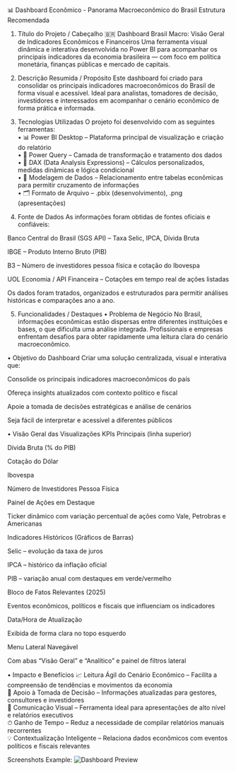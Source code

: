 📊 Dashboard Econômico - Panorama Macroeconômico do Brasil
Estrutura Recomendada
1. Título do Projeto / Cabeçalho
🇧🇷 Dashboard Brasil Macro: Visão Geral de Indicadores Econômicos e Financeiros
Uma ferramenta visual dinâmica e interativa desenvolvida no Power BI para acompanhar os principais indicadores da economia brasileira — com foco em política monetária, finanças públicas e mercado de capitais.

2. Descrição Resumida / Propósito
Este dashboard foi criado para consolidar os principais indicadores macroeconômicos do Brasil de forma visual e acessível. Ideal para analistas, tomadores de decisão, investidores e interessados em acompanhar o cenário econômico de forma prática e informada.

3. Tecnologias Utilizadas
O projeto foi desenvolvido com as seguintes ferramentas:<br>
• 📊 Power BI Desktop – Plataforma principal de visualização e criação do relatório<br>
• 🧹 Power Query – Camada de transformação e tratamento dos dados<br>
• 🧠 DAX (Data Analysis Expressions) – Cálculos personalizados, medidas dinâmicas e lógica condicional<br>
• 🧱 Modelagem de Dados – Relacionamento entre tabelas econômicas para permitir cruzamento de informações<br>
• 🗂 Formato de Arquivo – .pbix (desenvolvimento), .png (apresentações)

4. Fonte de Dados
As informações foram obtidas de fontes oficiais e confiáveis:<br>

Banco Central do Brasil (SGS API) – Taxa Selic, IPCA, Dívida Bruta<br>

IBGE – Produto Interno Bruto (PIB)<br>

B3 – Número de investidores pessoa física e cotação do Ibovespa<br>

UOL Economia / API Financeira – Cotações em tempo real de ações listadas

Os dados foram tratados, organizados e estruturados para permitir análises históricas e comparações ano a ano.

5. Funcionalidades / Destaques
• Problema de Negócio
No Brasil, informações econômicas estão dispersas entre diferentes instituições e bases, o que dificulta uma análise integrada. Profissionais e empresas enfrentam desafios para obter rapidamente uma leitura clara do cenário macroeconômico.

• Objetivo do Dashboard
Criar uma solução centralizada, visual e interativa que:<br>

Consolide os principais indicadores macroeconômicos do país

Ofereça insights atualizados com contexto político e fiscal

Apoie a tomada de decisões estratégicas e análise de cenários

Seja fácil de interpretar e acessível a diferentes públicos

• Visão Geral das Visualizações
KPIs Principais (linha superior)

Dívida Bruta (% do PIB)

Cotação do Dólar

Ibovespa

Número de Investidores Pessoa Física

Painel de Ações em Destaque

Ticker dinâmico com variação percentual de ações como Vale, Petrobras e Americanas

Indicadores Históricos (Gráficos de Barras)

Selic – evolução da taxa de juros

IPCA – histórico da inflação oficial

PIB – variação anual com destaques em verde/vermelho

Bloco de Fatos Relevantes (2025)

Eventos econômicos, políticos e fiscais que influenciam os indicadores

Data/Hora de Atualização

Exibida de forma clara no topo esquerdo

Menu Lateral Navegável

Com abas “Visão Geral” e “Analítico” e painel de filtros lateral

• Impacto e Benefícios
📈 Leitura Ágil do Cenário Econômico – Facilita a compreensão de tendências e movimentos da economia<br>
🧭 Apoio à Tomada de Decisão – Informações atualizadas para gestores, consultores e investidores<br>
📣 Comunicação Visual – Ferramenta ideal para apresentações de alto nível e relatórios executivos<br>
⏱ Ganho de Tempo – Reduz a necessidade de compilar relatórios manuais recorrentes<br>
💡 Contextualização Inteligente – Relaciona dados econômicos com eventos políticos e fiscais relevantes

Screenshots
Example: ![Dashboard Preview](https://github.com/ThiagoPBorges/Portifolio_PowerBI/blob/main/Print_Painel.jpg?raw=true)
